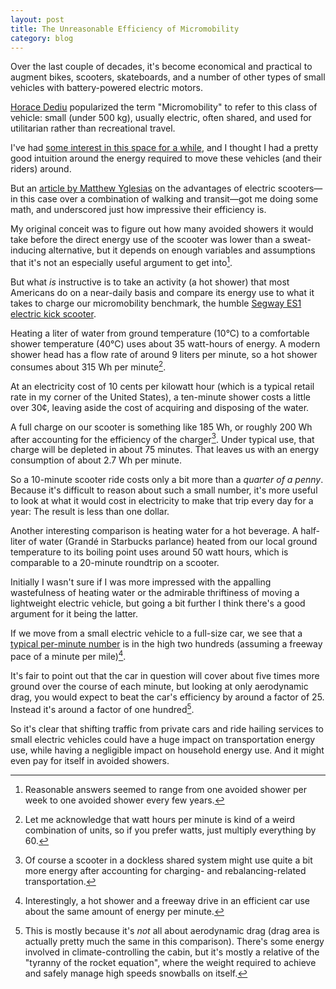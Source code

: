 ```yaml
---
layout: post
title: The Unreasonable Efficiency of Micromobility
category: blog
---
```


Over the last couple of decades, it's become economical and practical to augment bikes, scooters, skateboards, and a number of other types of small vehicles with battery-powered electric motors. 

[Horace Dediu](https://twitter.com/asymco) popularized the term "Micromobility" to refer to this class of vehicle: small (under 500 kg), usually electric, often shared, and used for utilitarian rather than recreational travel. 

I've had [some interest in this space for a while](https://metromotive.com/Hello-World/), and I thought I had a pretty good intuition around the energy required to move these vehicles (and their riders) around. 

But an [article by Matthew Yglesias](https://www.vox.com/the-goods/2018/9/10/17631318/electric-scooters-bird-city-regulations-sustainability) on the advantages of electric scooters—in this case over a combination of walking and transit—got me doing some math, and underscored just how impressive their efficiency is. 

My original conceit was to figure out how many avoided showers it would take before the direct energy use of the scooter was lower than a sweat-inducing alternative, but it depends on enough variables and assumptions that it's not an especially useful argument to get into[^1]. 

But what *is* instructive is to take an activity (a hot shower) that most Americans do on a near-daily basis and compare its energy use to what it takes to charge our micromobility benchmark, the humble [Segway ES1 electric kick scooter](http://www.segway.com/products/consumer-lifestyle/es1-kickscooter). 

Heating a liter of water from ground temperature (10°C) to a comfortable shower temperature (40°C) uses about 35 watt-hours of energy. A modern shower head has a flow rate of around 9 liters per minute, so a hot shower consumes about 315 Wh per minute[^2]. 

At an electricity cost of 10 cents per kilowatt hour (which is a typical retail rate in my corner of the United States), a ten-minute shower costs a little over 30¢, leaving aside the cost of acquiring and disposing of the water. 

A full charge on our scooter is something like 185 Wh, or roughly 200 Wh after accounting for the efficiency of the charger[^3]. Under typical use, that charge will be depleted in about 75 minutes. That leaves us with an energy consumption of about 2.7 Wh per minute. 

So a 10-minute scooter ride costs only a bit more than a *quarter of a penny*. Because it's difficult to reason about such a small number, it's more useful to look at what it would cost in electricity to make that trip every day for a year: The result is less than one dollar. 

Another interesting comparison is heating water for a hot beverage. A half-liter of water (Grandé in Starbucks parlance) heated from our local ground temperature to its boiling point uses around 50 watt hours, which is comparable to a 20-minute roundtrip on a scooter. 

Initially I wasn't sure if I was more impressed with the appalling wastefulness of heating water or the admirable thriftiness of moving a lightweight electric vehicle, but going a bit further I think there's a good argument for it being the latter. 

If we move from a small electric vehicle to a full-size car, we see that a [typical per-minute number](https://forums.tesla.com/forum/forums/what-your-whmile) is in the high two hundreds (assuming a freeway pace of a minute per mile)[^4].

It's fair to point out that the car in question will cover about five times more ground over the course of each minute, but looking at only aerodynamic drag, you would expect to beat the car's efficiency by around a factor of 25. Instead it's around a factor of one hundred[^5].

So it's clear that shifting traffic from private cars and ride hailing services to small electric vehicles could have a huge impact on transportation energy use, while having a negligible impact on household energy use. And it might even pay for itself in avoided showers. 

[^1]: Reasonable answers seemed to range from one avoided shower per week to one avoided shower every few years. 

[^2]: Let me acknowledge that watt hours per minute is kind of a weird combination of units, so if you prefer watts, just multiply everything by 60. 

[^3]: Of course a scooter in a dockless shared system might use quite a bit more energy after accounting for charging- and rebalancing-related transportation.

[^4]: Interestingly, a hot shower and a freeway drive in an efficient car use about the same amount of energy per minute. 

[^5]: This is mostly because it's *not* all about aerodynamic drag (drag area is actually pretty much the same in this comparison). There's some energy involved in climate-controlling the cabin, but it's mostly a relative of the "tyranny of the rocket equation", where the weight required to achieve and safely manage high speeds snowballs on itself.  
